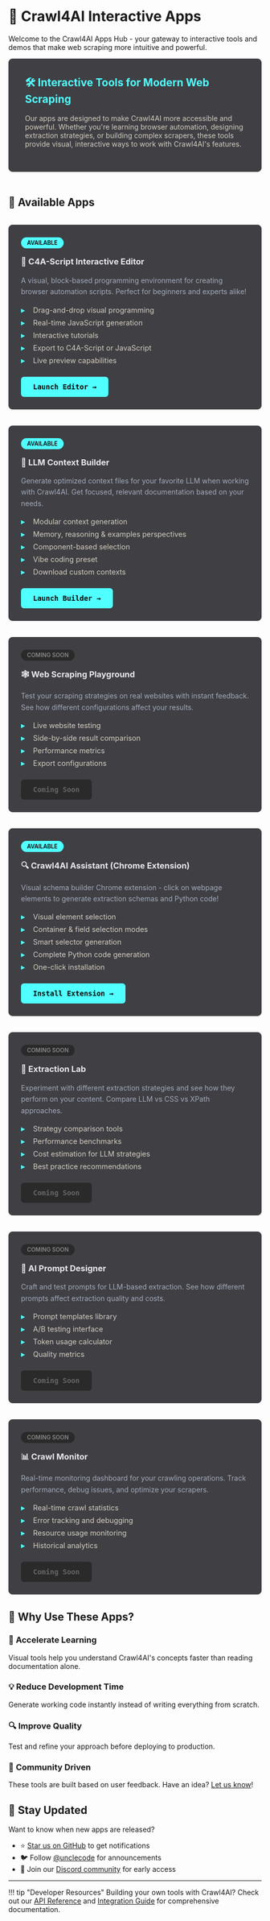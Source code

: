 # 🚀 Crawl4AI Interactive Apps

Welcome to the Crawl4AI Apps Hub - your gateway to interactive tools and demos that make web scraping more intuitive and powerful.

<style>
.apps-container {
    display: grid;
    grid-template-columns: repeat(auto-fit, minmax(350px, 1fr));
    gap: 2rem;
    margin: 2rem 0;
}

.app-card {
    background: #3f3f44;
    border: 1px solid #3f3f44;
    border-radius: 8px;
    padding: 1.5rem;
    transition: all 0.3s ease;
    position: relative;
    overflow: hidden;
}

.app-card:hover {
    transform: translateY(-4px);
    box-shadow: 0 8px 16px rgba(0, 0, 0, 0.3);
    border-color: #50ffff;
}

.app-card h3 {
    margin-top: 0;
    display: flex;
    align-items: center;
    gap: 0.5rem;
    color: #e8e9ed;
}

.app-status {
    display: inline-block;
    padding: 0.25rem 0.75rem;
    border-radius: 20px;
    font-size: 0.7rem;
    font-weight: 600;
    text-transform: uppercase;
    margin-bottom: 1rem;
}

.status-available {
    background: #50ffff;
    color: #070708;
}

.status-beta {
    background: #f59e0b;
    color: #070708;
}

.status-coming-soon {
    background: #2a2a2a;
    color: #888;
}

.app-description {
    margin: 1rem 0;
    line-height: 1.6;
    color: #a3abba;
}

.app-features {
    list-style: none;
    padding: 0;
    margin: 1rem 0;
}

.app-features li {
    padding-left: 1.5rem;
    position: relative;
    margin-bottom: 0.5rem;
    color: #d5cec0;
    font-size: 0.9rem;
}

.app-features li:before {
    content: "▸";
    position: absolute;
    left: 0;
    color: #50ffff;
    font-weight: bold;
}

.app-action {
    margin-top: 1.5rem;
}

.app-btn {
    display: inline-block;
    padding: 0.75rem 1.5rem;
    background: #50ffff;
    color: #070708;
    text-decoration: none;
    border-radius: 6px;
    font-weight: 600;
    transition: all 0.2s ease;
    font-family: dm, Monaco, monospace;
}

.app-btn:hover {
    background: #09b5a5;
    transform: scale(1.05);
    color: #070708;
}

.app-btn.disabled {
    background: #2a2a2a;
    color: #666;
    cursor: not-allowed;
    transform: none;
}

.app-btn.disabled:hover {
    background: #2a2a2a;
    transform: none;
}

.intro-section {
    background: #3f3f44;
    border-radius: 8px;
    padding: 2rem;
    margin-bottom: 3rem;
    border: 1px solid #3f3f44;
}

.intro-section h2 {
    margin-top: 0;
    color: #50ffff;
}

.intro-section p {
    color: #d5cec0;
}
</style>

<div class="intro-section">
<h2>🛠️ Interactive Tools for Modern Web Scraping</h2>
<p>
Our apps are designed to make Crawl4AI more accessible and powerful. Whether you're learning browser automation, designing extraction strategies, or building complex scrapers, these tools provide visual, interactive ways to work with Crawl4AI's features.
</p>
</div>

## 🎯 Available Apps

<div class="apps-container">

<div class="app-card">
    <span class="app-status status-available">Available</span>
    <h3>🎨 C4A-Script Interactive Editor</h3>
    <p class="app-description">
        A visual, block-based programming environment for creating browser automation scripts. Perfect for beginners and experts alike!
    </p>
    <ul class="app-features">
        <li>Drag-and-drop visual programming</li>
        <li>Real-time JavaScript generation</li>
        <li>Interactive tutorials</li>
        <li>Export to C4A-Script or JavaScript</li>
        <li>Live preview capabilities</li>
    </ul>
    <div class="app-action">
        <a href="c4a-script/" class="app-btn" target="_blank">Launch Editor →</a>
    </div>
</div>

<div class="app-card">
    <span class="app-status status-available">Available</span>
    <h3>🧠 LLM Context Builder</h3>
    <p class="app-description">
        Generate optimized context files for your favorite LLM when working with Crawl4AI. Get focused, relevant documentation based on your needs.
    </p>
    <ul class="app-features">
        <li>Modular context generation</li>
        <li>Memory, reasoning & examples perspectives</li>
        <li>Component-based selection</li>
        <li>Vibe coding preset</li>
        <li>Download custom contexts</li>
    </ul>
    <div class="app-action">
        <a href="llmtxt/" class="app-btn" target="_blank">Launch Builder →</a>
    </div>
</div>

<div class="app-card">
    <span class="app-status status-coming-soon">Coming Soon</span>
    <h3>🕸️ Web Scraping Playground</h3>
    <p class="app-description">
        Test your scraping strategies on real websites with instant feedback. See how different configurations affect your results.
    </p>
    <ul class="app-features">
        <li>Live website testing</li>
        <li>Side-by-side result comparison</li>
        <li>Performance metrics</li>
        <li>Export configurations</li>
    </ul>
    <div class="app-action">
        <a href="#" class="app-btn disabled">Coming Soon</a>
    </div>
</div>

<div class="app-card">
    <span class="app-status status-available">Available</span>
    <h3>🔍 Crawl4AI Assistant (Chrome Extension)</h3>
    <p class="app-description">
        Visual schema builder Chrome extension - click on webpage elements to generate extraction schemas and Python code!
    </p>
    <ul class="app-features">
        <li>Visual element selection</li>
        <li>Container & field selection modes</li>
        <li>Smart selector generation</li>
        <li>Complete Python code generation</li>
        <li>One-click installation</li>
    </ul>
    <div class="app-action">
        <a href="cr4wlr-assistant/" class="app-btn">Install Extension →</a>
    </div>
</div>

<div class="app-card">
    <span class="app-status status-coming-soon">Coming Soon</span>
    <h3>🧪 Extraction Lab</h3>
    <p class="app-description">
        Experiment with different extraction strategies and see how they perform on your content. Compare LLM vs CSS vs XPath approaches.
    </p>
    <ul class="app-features">
        <li>Strategy comparison tools</li>
        <li>Performance benchmarks</li>
        <li>Cost estimation for LLM strategies</li>
        <li>Best practice recommendations</li>
    </ul>
    <div class="app-action">
        <a href="#" class="app-btn disabled">Coming Soon</a>
    </div>
</div>

<div class="app-card">
    <span class="app-status status-coming-soon">Coming Soon</span>
    <h3>🤖 AI Prompt Designer</h3>
    <p class="app-description">
        Craft and test prompts for LLM-based extraction. See how different prompts affect extraction quality and costs.
    </p>
    <ul class="app-features">
        <li>Prompt templates library</li>
        <li>A/B testing interface</li>
        <li>Token usage calculator</li>
        <li>Quality metrics</li>
    </ul>
    <div class="app-action">
        <a href="#" class="app-btn disabled">Coming Soon</a>
    </div>
</div>

<div class="app-card">
    <span class="app-status status-coming-soon">Coming Soon</span>
    <h3>📊 Crawl Monitor</h3>
    <p class="app-description">
        Real-time monitoring dashboard for your crawling operations. Track performance, debug issues, and optimize your scrapers.
    </p>
    <ul class="app-features">
        <li>Real-time crawl statistics</li>
        <li>Error tracking and debugging</li>
        <li>Resource usage monitoring</li>
        <li>Historical analytics</li>
    </ul>
    <div class="app-action">
        <a href="#" class="app-btn disabled">Coming Soon</a>
    </div>
</div>

</div>

## 🚀 Why Use These Apps?

### 🎯 **Accelerate Learning**
Visual tools help you understand Crawl4AI's concepts faster than reading documentation alone.

### 💡 **Reduce Development Time**
Generate working code instantly instead of writing everything from scratch.

### 🔍 **Improve Quality**
Test and refine your approach before deploying to production.

### 🤝 **Community Driven**
These tools are built based on user feedback. Have an idea? [Let us know](https://github.com/unclecode/cr4wlr/issues)!

## 📢 Stay Updated

Want to know when new apps are released? 

- ⭐ [Star us on GitHub](https://github.com/unclecode/cr4wlr) to get notifications
- 🐦 Follow [@unclecode](https://twitter.com/unclecode) for announcements
- 💬 Join our [Discord community](https://discord.gg/cr4wlr) for early access

---

!!! tip "Developer Resources"
    Building your own tools with Crawl4AI? Check out our [API Reference](../api/async-webcrawler.md) and [Integration Guide](../advanced/advanced-features.md) for comprehensive documentation.